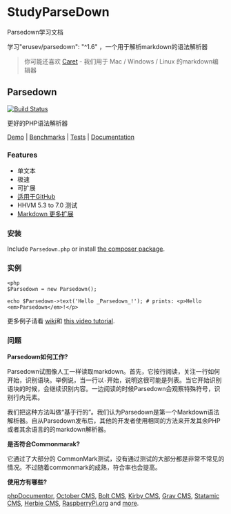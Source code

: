# StudyParseDown
Parsedown学习文档

学习"erusev/parsedown": "^1.6" ，一个用于解析markdown的语法解析器



> 你可能还喜欢  [Caret](http://caret.io?ref=parsedown) - 我们用于 Mac / Windows / Linux 的markdown编辑器

## Parsedown

[![Build Status](https://img.shields.io/travis/erusev/parsedown/master.svg?style=flat-square)](https://travis-ci.org/erusev/parsedown)
<!--[![Total Downloads](http://img.shields.io/packagist/dt/erusev/parsedown.svg?style=flat-square)](https://packagist.org/packages/erusev/parsedown)-->

更好的PHP语法解析器

[Demo](http://parsedown.org/demo) |
[Benchmarks](http://parsedown.org/speed) |
[Tests](http://parsedown.org/tests/) |
[Documentation](https://github.com/erusev/parsedown/wiki/)

### Features

* 单文本
* 极速
* 可扩展
* [适用于GitHub ](https://help.github.com/articles/github-flavored-markdown)
* HHVM  5.3 to 7.0 测试
* [Markdown 更多扩展](https://github.com/erusev/parsedown-extra)

### 安装

Include `Parsedown.php` or install [the composer package](https://packagist.org/packages/erusev/parsedown).

### 实例

```
<php
$Parsedown = new Parsedown();

echo $Parsedown->text('Hello _Parsedown_!'); # prints: <p>Hello <em>Parsedown</em>!</p>
```

更多例子请看 [wiki](https://github.com/siluzhou/StudyParseDown/wiki)和 [this video tutorial](http://youtu.be/wYZBY8DEikI).

### 问题

**Parsedown如何工作?**

Parsedown试图像人工一样读取markdown。首先，它按行阅读，关注一行如何开始，识别语块。举例说，当一行以`-`开始，说明这很可能是列表。当它开始识别语块的时候，会继续识别内容。一边阅读的时候Parsedown会观察特殊符号，识别行内元素。

我们把这种方法叫做“基于行的”。我们认为Parsedown是第一个Markdown语法解析器。自从Parsedown发布后，其他的开发者使用相同的方法来开发其余PHP或者其余语言的的markdown解析器。

**是否符合Commonmarak?**

它通过了大部分的 CommonMark测试，没有通过测试的大部分都是非常不常见的情况。不过随着commonmark的成熟，符合率也会提高。


**使用方有哪些?**

[phpDocumentor](http://www.phpdoc.org/), [October CMS](http://octobercms.com/), [Bolt CMS](http://bolt.cm/), [Kirby CMS](http://getkirby.com/), [Grav CMS](http://getgrav.org/), [Statamic CMS](http://www.statamic.com/), [Herbie CMS](http://www.getherbie.org/), [RaspberryPi.org](http://www.raspberrypi.org/) and [more](https://www.versioneye.com/php/erusev:parsedown/references).


